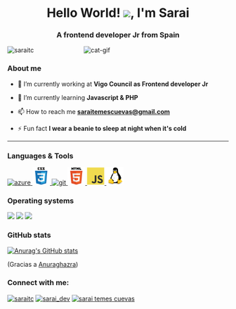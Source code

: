 <h1 align="center">Hello World! <img width="45px"src="https://user-images.githubusercontent.com/42378118/110234147-e3259600-7f4e-11eb-95be-0c4047144dea.gif">, I'm Sarai</h1>
<h3 align="center">A frontend developer Jr from Spain</h3>
<img align="right" alt="cat-gif" width="330px" src="https://raw.githubusercontent.com/haoruilee/haoruilee/master/pic/pusheencode.gif" />
<p align="left"> <img src="https://komarev.com/ghpvc/?username=saraitc&label=Profile%20views&color=0e75b6&style=flat" alt="saraitc" /> </p>

### About me

- 🔭 I’m currently working at **Vigo Council as Frontend developer Jr**

- 🌱 I’m currently learning **Javascript & PHP**

- 📫 How to reach me **saraitemescuevas@gmail.com**

- ⚡ Fun fact **I wear a beanie to sleep at night when it's cold**

---

### Languages & Tools

<p align="left"> <a href="https://azure.microsoft.com/en-in/" target="_blank" rel="noreferrer"> <img src="https://www.vectorlogo.zone/logos/microsoft_azure/microsoft_azure-icon.svg" alt="azure" width="40" height="40"/> </a> <a href="https://www.w3schools.com/css/" target="_blank" rel="noreferrer"> <img src="https://raw.githubusercontent.com/devicons/devicon/master/icons/css3/css3-original-wordmark.svg" alt="css3" width="40" height="40"/> </a> <a href="https://git-scm.com/" target="_blank" rel="noreferrer"> <img src="https://www.vectorlogo.zone/logos/git-scm/git-scm-icon.svg" alt="git" width="40" height="40"/> </a> <a href="https://www.w3.org/html/" target="_blank" rel="noreferrer"> <img src="https://raw.githubusercontent.com/devicons/devicon/master/icons/html5/html5-original-wordmark.svg" alt="html5" width="40" height="40"/> </a> <a href="https://developer.mozilla.org/en-US/docs/Web/JavaScript" target="_blank" rel="noreferrer"> <img src="https://raw.githubusercontent.com/devicons/devicon/master/icons/javascript/javascript-original.svg" alt="javascript" width="40" height="40"/> </a> <a href="https://www.linux.org/" target="_blank" rel="noreferrer"> <img src="https://raw.githubusercontent.com/devicons/devicon/master/icons/linux/linux-original.svg" alt="linux" width="40" height="40"/> </a> </p>


### Operating systems

<p align="left"><img src="https://img.shields.io/badge/Windows-0078D6?style=for-the-badge&logo=windows&logoColor=white">
<img src="https://img.shields.io/badge/Ubuntu-E95420?style=for-the-badge&logo=ubuntu&logoColor=white">
<img src="https://img.shields.io/badge/Android-3DDC84?style=for-the-badge&logo=android&logoColor=white"></p>

### GitHub stats

[![Anurag's GitHub stats](https://github-readme-stats.vercel.app/api?username=SaraiTC&show_icons=true&theme=shades-of-purple)](https://github.com/anuraghazra/github-readme-stats)


(Gracias a <a target="_blank" href="https://github.com/anuraghazra/github-readme-stats">Anuraghazra</a>)

<h3 align="left">Connect with me:</h3>
<p align="left">
<a href="https://codepen.io/saraitc" target="blank"><img align="center" src="https://raw.githubusercontent.com/rahuldkjain/github-profile-readme-generator/master/src/images/icons/Social/codepen.svg" alt="saraitc" height="30" width="40" /></a>
<a href="https://twitter.com/sarai_dev" target="blank"><img align="center" src="https://raw.githubusercontent.com/rahuldkjain/github-profile-readme-generator/master/src/images/icons/Social/twitter.svg" alt="sarai_dev" height="30" width="40" /></a>
<a href="https://linkedin.com/in/saraitemes" target="blank"><img align="center" src="https://raw.githubusercontent.com/rahuldkjain/github-profile-readme-generator/master/src/images/icons/Social/linked-in-alt.svg" alt="sarai temes cuevas" height="30" width="40" /></a>
</p>
